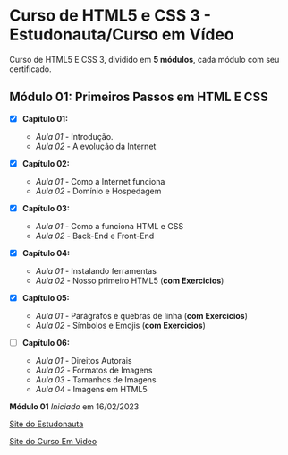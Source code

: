 # Curso de HTML5 e CSS 3 - Estudonauta/Curso em Vídeo

Curso de HTML5 E CSS 3, dividido em **5 módulos**, cada módulo com seu certificado.

## Módulo 01: Primeiros Passos em HTML E CSS

- [x] **Capítulo 01:** 
   * _Aula 01_ - Introdução.
   * _Aula 02_ - A evolução da Internet

- [x] **Capítulo 02:** 
   * _Aula 01_ - Como a Internet funciona
   * _Aula 02_ - Domínio e Hospedagem

- [x] **Capítulo 03:** 
   * _Aula 01_ - Como a funciona HTML e CSS
   * _Aula 02_ - Back-End e Front-End

- [x] **Capítulo 04:** 
   * _Aula 01_ - Instalando ferramentas
   * _Aula 02_ - Nosso primeiro HTML5 (**com Exercicios**)

- [x] **Capítulo 05:**
   * _Aula 01_ - Parágrafos e quebras de linha (**com Exercicios**)
   * _Aula 02_ - Símbolos e Emojis (**com Exercicios**)

- [ ] **Capítulo 06:**
   * _Aula 01_ - Direitos Autorais
   * _Aula 02_ - Formatos de Imagens
   * _Aula 03_ - Tamanhos de Imagens
   * _Aula 04_ - Imagens em HTML5

**Módulo 01** _Iniciado_ em 16/02/2023

[Site do Estudonauta](https://www.estudonauta.com/)

[Site do Curso Em Video](https://www.cursoemvideo.com/)
